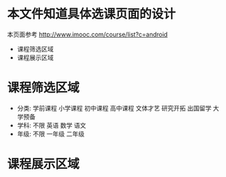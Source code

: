 # 本文件知道具体选课页面的设计
本页面参考 http://www.imooc.com/course/list?c=android

+ 课程筛选区域
+ 课程展示区域


# 课程筛选区域

+ 分类: 学前课程 小学课程 初中课程 高中课程 文体才艺 研究开拓 出国留学 大学预备
+ 学科: 不限 英语 数学 语文  
+ 年级: 不限 一年级 二年级 

# 课程展示区域


